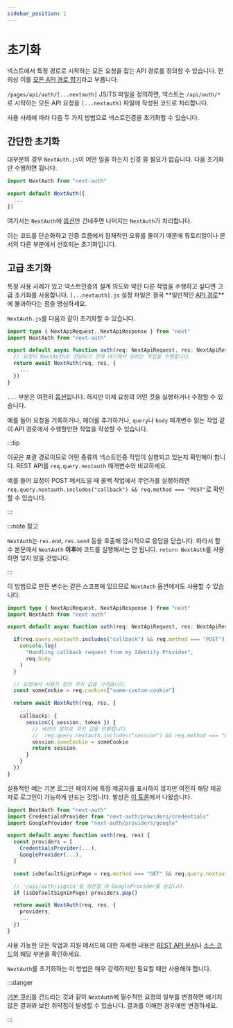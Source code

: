 ```yaml
---
sidebar_position: 1
---
```


# 초기화

넥스트에서 특정 경로로 시작하는 모든 요청을 잡는 API 경로를 정의할 수 있습니다. 편의상 이를 [모든 API 경로 잡기](../../../next-js/documentation/api-routes/dynamic-api-routes.md#모든-api-경로-잡기)라고 부릅니다.

`/pages/api/auth/[...nextauth]` JS/TS 파일을 정의하면, 넥스트는 `/api/auth/*`로 시작하는 모든 API 요청을 `[...nextauth]` 파일에 작성된 코드로 처리합니다.

사용 사례에 따라 다음 두 가지 방법으로 넥스트인증을 초기화할 수 있습니다.

## 간단한 초기화

대부분의 경우 `NextAuth.js`이 어떤 일을 하는지 신경 쓸 필요가 없습니다. 다음 초기화만 수행하면 됩니다.

```ts title="/pages/api/auth/[...nextauth].js"
import NextAuth from "next-auth"

export default NextAuth({
  ...
})
```

여기서는 `NextAuth`에 [옵션](https://next-auth.js.org/configuration/options)만 건네주면 나머지는 `NextAuth`가 처리합니다.

이는 코드를 단순화하고 인증 흐름에서 잠재적인 오류를 줄이기 때문에 튜토리얼이나 문서의 다른 부분에서 선호되는 초기화입니다.

## 고급 초기화

특정 사용 사례가 있고 넥스트인증의 설계 의도와 약간 다른 작업을 수행하고 싶다면 고급 초기화를 사용합니다. `[...nextauth].js` 설정 파일은 결국 **일반적인 [API 경로](../../../next-js/documentation/api-routes/introduction.md)**에 불과하다는 점을 명심하세요.

`NextAuth.js`를 다음과 같이 초기화할 수 있습니다.

```ts title="/pages/api/auth/[...nextauth].ts"
import type { NextApiRequest, NextApiResponse } from "next"
import NextAuth from "next-auth"

export default async function auth(req: NextApiRequest, res: NextApiResponse) {
  // 요청이 NextAuth로 전달되기 전에 여기에서 원하는 작업을 수행합니다.
  return await NextAuth(req, res, {
    ...
  })
}
```

`...` 부분은 여전히 [옵션](https://next-auth.js.org/configuration/options)입니다. 하지만 이제 요청의 어떤 것을 실행하거나 수정할 수 있습니다.

예를 들어 요청을 기록하거나, 헤더를 추가하거나, `query`나 `body` 매개변수 읽는 작업 같이 API 경로에서 수행할만한 작업을 작성할 수 있습니다.

:::tip

이곳은 포괄 경로이므로 어떤 종류의 넥스트인증 작업이 실행되고 있는지 확인해야 합니다. REST API를 `req.query.nextauth` 매개변수와 비교하세요.

예를 들어 요청이 POST 메서드일 때 콜백 작업에서 무언가를 실행하려면 `req.query.nextauth.includes("callback") && req.method === "POST"`로 확인할 수 있습니다.

:::

:::note 참고

`NextAuth`는 `res.end`, `res.send` 등을 호출해 암시적으로 응답을 닫습니다. 따라서 함수 본문에서 `NextAuth` **이후**에 코드를 실행해서는 안 됩니다. `return NextAuth`를 사용하면 잊지 않을 것입니다.

:::

이 방법으로 만든 변수는 같은 스코프에 있으므로 `NextAuth` 옵션에서도 사용할 수 있습니다.

```ts title="/pages/api/auth/[...nextauth].ts"
import type { NextApiRequest, NextApiResponse } from "next"
import NextAuth from "next-auth"

export default async function auth(req: NextApiRequest, res: NextApiResponse) {

  if(req.query.nextauth.includes("callback") && req.method === "POST") {
    console.log(
      "Handling callback request from my Identity Provider",
      req.body
    )
  }

  // 요청에서 사용자 정의 쿠키 값을 가져옵니다.
  const someCookie = req.cookies["some-custom-cookie"]

  return await NextAuth(req, res, {
    ...
    callbacks: {
      session({ session, token }) {
        // 세션의 일부로 쿠키 값을 반환합니다.
        // `req.query.nextauth.includes("session") && req.method === "GET"`일 때 이 부분이 실행됩니다.
        session.someCookie = someCookie
        return session
      }
    }
  })
}
```

실용적인 예는 기본 로그인 페이지에 특정 제공자를 표시하지 않지만 여전히 해당 제공자로 로그인이 가능하게 만드는 것입니다. 발상은 [이 토론](https://github.com/nextauthjs/next-auth/discussions/3133)에서 나왔습니다.

```js title="/pages/api/auth/[...nextauth].js"
import NextAuth from "next-auth"
import CredentialsProvider from "next-auth/providers/credentials"
import GoogleProvider from "next-auth/providers/google"

export default async function auth(req, res) {
  const providers = [
    CredentialsProvider(...),
    GoogleProvider(...),
  ]

  const isDefaultSigninPage = req.method === "GET" && req.query.nextauth.includes("signin")

  // '/api/auth/signin'을 방문할 때 GoogleProvider를 숨깁니다.
  if (isDefaultSigninPage) providers.pop()

  return await NextAuth(req, res, {
    providers,
    ...
  })
}
```

사용 가능한 모든 작업과 지원 메서드에 대한 자세한 내용은 [REST API 문서](../basic/rest-api.md)나 [소스 코드](https://github.com/nextauthjs/next-auth/blob/main/packages/next-auth/src/core/index.ts)의 해당 부분을 확인하세요.

`NextAuth`를 초기화하는 이 방법은 매우 강력하지만 필요할 때만 사용해야 합니다.

:::danger

[기본 쿠키](https://next-auth.js.org/configuration/options#cookies)를 건드리는 것과 같이 `NextAuth`에 필수적인 요청의 일부를 변경하면 예기치 않은 결과와 보안 취약점이 발생할 수 있습니다. 결과를 이해한 경우에만 변경하세요.

:::